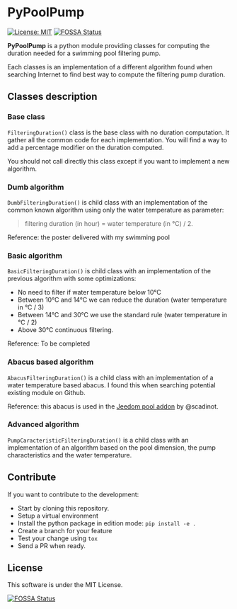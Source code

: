 # PyPoolPump

[![License: MIT](https://img.shields.io/badge/License-MIT-yellow.svg)](https://opensource.org/licenses/MIT)[![FOSSA Status](https://app.fossa.io/api/projects/git%2Bgithub.com%2Foncleben31%2Fpypool-pump.svg?type=shield)](https://app.fossa.io/projects/git%2Bgithub.com%2Foncleben31%2Fpypool-pump?ref=badge_shield)


**PyPoolPump** is a python module providing classes for computing the duration needed for a swimming pool filtering pump.

Each classes is an implementation of a different algorithm found when searching Internet to find best way to compute the filtering pump duration.

## Classes description

### Base class

`FilteringDuration()` class is the base class with no duration computation. It gather all the common code for each implementation.
You will find a way to add a percentage modifier on the duration computed.

You should not call directly this class except if you want to implement a new algorithm.

### Dumb algorithm

`DumbFilteringDuration()` is child class with an implementation of the common known algorithm using only the water temperature as parameter:
> filtering duration (in hour) = water temperature (in °C) / 2.

Reference: the poster delivered with my swimming pool

### Basic algorithm

`BasicFilteringDuration()` is  child class with an implementation of the previous algorithm with some optimizations:

- No need to filter if water temperature below 10°C
- Between 10°C and 14°C we can reduce the duration (water temperature in °C / 3)
- Between 14°C and 30°C we use the standard rule (water temperature in °C / 2)
- Above 30°C continuous filtering.

Reference: To be completed

### Abacus based algorithm

`AbacusFilteringDuration()` is a child class with an implementation of a water temperature based abacus. I found this when searching potential existing module on Github.

Reference: this abacus is used in the [Jeedom pool addon](https://github.com/scadinot/pool) by @scadinot.

### Advanced algorithm

`PumpCaracteristicFilteringDuration()` is a child class with an implementation of an algorithm based on the pool dimension, the pump characteristics and the water temperature.

## Contribute

If you want to contribute to the development:

- Start by cloning this repository.
- Setup a virtual environment
- Install the python package in edition mode: `pip install -e .`
- Create a branch for your feature
- Test your change using `tox`
- Send a PR when ready.

## License

This software is under the MIT License.


[![FOSSA Status](https://app.fossa.io/api/projects/git%2Bgithub.com%2Foncleben31%2Fpypool-pump.svg?type=large)](https://app.fossa.io/projects/git%2Bgithub.com%2Foncleben31%2Fpypool-pump?ref=badge_large)
